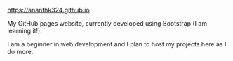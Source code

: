 https://ananthk324.github.io

My GitHub pages website, currently developed using Bootstrap (I am learning it!).

I am a beginner in web development and I plan to host my projects here as I do more.
